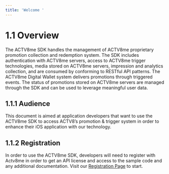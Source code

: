 ```yaml
---
title: 'Welcome '
---
```



 # 1.1 Overview

The ACTV8me SDK handles the management of ACTV8me proprietary promotion collection and redemption system. The SDK includes authentication with ACTV8me servers, access to ACTV8me trigger technologies, media stored on ACTV8me servers, impression and analytics collection, and are consumed by conforming to RESTful API patterns. The ACTV8me Digital Wallet system delivers promotions through triggered events. The status of promotions stored on ACTV8me servers are managed through the SDK and can be used to leverage meaningful user data.

## 1.1.1 Audience

This document is aimed at application developers that want to use the ACTV8me SDK to access ACTV8’s promotion & trigger system in order to enhance their iOS application with our technology.

## 1.1.2 Registration

In order to use the ACTV8me SDK, developers will need to register with Actv8me in order to get an API license and access to the sample code and any additional documentation.  Visit our [Registration Page](http://sdk.actv8me.com) to start.
